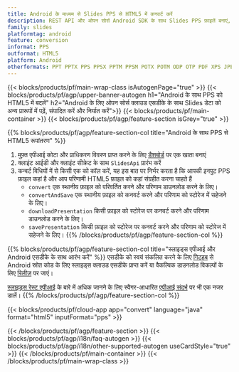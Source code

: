 ```yaml
---
title: Android के माध्यम से Slides PPS से HTML5 में कनवर्ट करें
description: REST API और ओपन सोर्स Android SDK के साथ Slides PPS फ़ाइलें बनाएं, संपादित करें या HTML5में कनवर्ट करें
family: slides
platformtag: android
feature: conversion
informat: PPS
outformat: HTML5
platform: Android
otherformats: PPT PPTX PPS PPSX PPTM PPSM POTX POTM ODP OTP PDF XPS JPEG PNG BMP TIFF SVG HTML SWF GIF XAML XML MD MPEG4
---
```


{{< blocks/products/pf/main-wrap-class isAutogenPage="true" >}}
{{< blocks/products/pf/agp/upper-banner-autogen h1="Android के साथ PPS को HTML5 में बदलें" h2="Android के लिए ओपन सोर्स क्लाउड एसडीके के साथ Slides डेटा को अन्य प्रारूपों में पढ़ें, संपादित करें और निर्यात करें">}}
{{< blocks/products/pf/main-container >}}
{{< blocks/products/pf/agp/feature-section isGrey="true" >}}

{{% blocks/products/pf/agp/feature-section-col title="Android के साथ PPS से HTML5 रूपांतरण" %}}
1. मुफ़्त एपीआई कोटा और प्राधिकरण विवरण प्राप्त करने के लिए <a href="https://dashboard.aspose.cloud/">डैशबोर्ड</a> पर एक खाता बनाएं
1. क्लाइंट आईडी और क्लाइंट सीक्रेट के साथ ```SlidesApi``` प्रारंभ करें
1. कन्वर्ट विधियों में से किसी एक को कॉल करें, यह इस बात पर निर्भर करता है कि आपकी इनपुट PPS फ़ाइल कहां है और आप परिणामी HTML5 फ़ाइल को कहां संग्रहीत करना चाहते हैं
    - ```convert``` एक स्थानीय फ़ाइल को परिवर्तित करने और परिणाम डाउनलोड करने के लिए।
    - ```convertAndSave``` एक स्थानीय फ़ाइल को कनवर्ट करने और परिणाम को स्टोरेज में सहेजने के लिए।
    - ```downloadPresentation``` किसी फ़ाइल को स्टोरेज पर कनवर्ट करने और परिणाम डाउनलोड करने के लिए।
    - ```savePresentation``` किसी फ़ाइल को स्टोरेज पर कनवर्ट करने और परिणाम को स्टोरेज में सहेजने के लिए।
{{% /blocks/products/pf/agp/feature-section-col %}}

{{% blocks/products/pf/agp/feature-section-col title="स्लाइड्स एपीआई और Android एसडीके के साथ आरंभ करें" %}}
एसडीके को स्वयं संकलित करने के लिए [गिटहब](https://github.com/aspose-slides-cloud/aspose-slides-cloud-android) से Android स्रोत कोड के लिए स्लाइड्स क्लाउड एसडीके प्राप्त करें या वैकल्पिक डाउनलोड विकल्पों के लिए [रिलीज़](https://releases.aspose.cloud/) पर जाएं।

[स्लाइड्स रेस्ट एपीआई](https://products.aspose.cloud/slides/curl/) के बारे में अधिक जानने के लिए स्वैगर-आधारित [एपीआई संदर्भ](https://apireference.aspose.cloud/slides/) पर भी एक नजर डालें।
{{% /blocks/products/pf/agp/feature-section-col %}}

{{< blocks/products/pf/cloud-app app="convert" language="java" format="html5" inputFormat="pps" >}}

{{< /blocks/products/pf/agp/feature-section >}}
{{< blocks/products/pf/agp/i18n/faq-autogen >}}
{{< blocks/products/pf/agp/i18n/other-supported-autogen useCardStyle="true" >}}
{{< /blocks/products/pf/main-container >}}
{{< /blocks/products/pf/main-wrap-class >}}